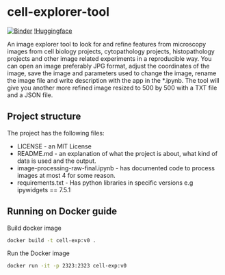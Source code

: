 # cell-explorer-tool
[![Binder](https://mybinder.org/badge_logo.svg)](https://mybinder.org/v2/gh/Shuyib/cell-explorer-tool/master)
[!Huggingface](https://huggingface.co/spaces/newhorizons/CLL_exp_annot)

An image explorer tool to look for and refine features from microscopy images from cell biology projects, cytopathology projects, histopathology projects and other image related experiments in a reproducible way. You can open an image preferably JPG format, adjust the coordinates of the image, save the image and parameters used to change the image, rename the image file and write description with the app in the *.ipynb. The tool will give you another more refined image resized to 500 by 500 with a TXT file and a JSON file. 

Project structure
---
The project has the following files:
* LICENSE - an MIT License 
* README.md - an explanation of what the project is about, what kind of data is used and the output.
* image-processing-raw-final.ipynb - has documented code to process images at most 4 for some reason.
* requirements.txt - Has python libraries in specific versions e.g ipywidgets == 7.5.1

**Running on Docker guide**  
---

Build docker image
```bash
docker build -t cell-exp:v0 .
```

Run the Docker image
```bash
docker run -it -p 2323:2323 cell-exp:v0
```
